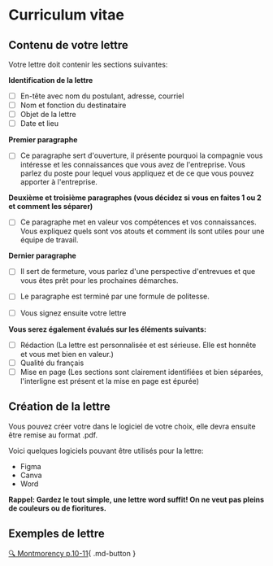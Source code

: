 
# Curriculum vitae
## Contenu de votre lettre   

Votre lettre doit contenir les sections suivantes:     

**Identification de la lettre**

- [ ] En-tête avec nom du postulant, adresse, courriel
- [ ] Nom et fonction du destinataire
- [ ] Objet de la lettre
- [ ] Date et lieu
  
**Premier paragraphe**
- [ ] Ce paragraphe sert d'ouverture, il présente pourquoi la compagnie vous intéresse et les connaissances que vous avez de l'entreprise. Vous parlez du poste pour lequel vous appliquez et de ce que vous pouvez apporter à l'entreprise.

**Deuxième et troisième paragraphes (vous décidez si vous en faites 1 ou 2 et comment les séparer)**
- [ ] Ce paragraphe met en valeur vos compétences et vos connaissances. Vous expliquez quels sont vos atouts et comment ils sont utiles pour une équipe de travail.

**Dernier paragraphe**
- [ ] Il sert de fermeture, vous parlez d'une perspective d'entrevues et que vous êtes prêt pour les prochaines démarches.
- [ ] Le paragraphe est terminé par une formule de politesse.
- [ ] Vous signez ensuite votre lettre


**Vous serez également évalués sur les éléments suivants:**     

- [ ] Rédaction (La lettre est personnalisée et est sérieuse. Elle est honnête et vous met bien en valeur.)
- [ ] Qualité du français
- [ ] Mise en page (Les sections sont clairement identifiées et bien séparées, l'interligne est présent et la mise en page est épurée)

## Création de la lettre
Vous pouvez créer votre dans le logiciel de votre choix, elle devra ensuite être remise au format .pdf. 

Voici quelques logiciels pouvant être utilisés pour la lettre:     

- Figma
- Canva
- Word

**Rappel: Gardez le tout simple, une lettre word suffit! On ne veut pas pleins de couleurs ou de fioritures.**

## Exemples de lettre
[🔍 Montmorency p.10-11](https://www.cmontmorency.qc.ca/wp-content/uploads/2023/11/Petit-guide-de-recherche-demploi.pdf){ .md-button }      





